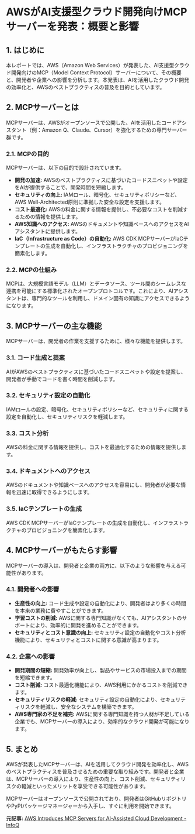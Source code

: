 # AWSがAI支援型クラウド開発向けMCPサーバーを発表：概要と影響

## 1. はじめに

本レポートでは、AWS（Amazon Web Services）が発表した、AI支援型クラウド開発向けのMCP（Model Context Protocol）サーバーについて、その概要と、開発者や企業への影響を分析します。本発表は、AIを活用したクラウド開発の効率化と、AWSのベストプラクティスの普及を目的としています。

## 2. MCPサーバーとは

MCPサーバーは、AWSがオープンソースで公開した、AIを活用したコードアシスタント（例：Amazon Q、Claude、Cursor）を強化するための専門サーバー群です。

### 2.1. MCPの目的

MCPサーバーは、以下の目的で設計されています。

* **開発の加速:** AWSのベストプラクティスに基づいたコードスニペットや設定をAIが提供することで、開発時間を短縮します。
* **セキュリティの向上:** IAMロール、暗号化、セキュリティポリシーなど、AWS Well-Architected原則に準拠した安全な設定を支援します。
* **コスト最適化:** AWSの料金に関する情報を提供し、不必要なコストを削減するための情報を提供します。
* **AWS知識へのアクセス:** AWSのドキュメントや知識ベースへのアクセスをAIアシスタントに提供します。
* **IaC（Infrastructure as Code）の自動化:** AWS CDK MCPサーバーがIaCテンプレートの生成を自動化し、インフラストラクチャのプロビジョニングを簡素化します。

### 2.2. MCPの仕組み

MCPは、大規模言語モデル（LLM）とデータソース、ツール間のシームレスな連携を可能にする標準化されたオープンプロトコルです。これにより、AIアシスタントは、専門的なツールを利用し、ドメイン固有の知識にアクセスできるようになります。

## 3. MCPサーバーの主な機能

MCPサーバーは、開発者の作業を支援するために、様々な機能を提供します。

### 3.1. コード生成と提案

AIがAWSのベストプラクティスに基づいたコードスニペットや設定を提案し、開発者が手動でコードを書く時間を削減します。

### 3.2. セキュリティ設定の自動化

IAMロールの設定、暗号化、セキュリティポリシーなど、セキュリティに関する設定を自動化し、セキュリティリスクを軽減します。

### 3.3. コスト分析

AWSの料金に関する情報を提供し、コストを最適化するための情報を提供します。

### 3.4. ドキュメントへのアクセス

AWSのドキュメントや知識ベースへのアクセスを容易にし、開発者が必要な情報を迅速に取得できるようにします。

### 3.5. IaCテンプレートの生成

AWS CDK MCPサーバーがIaCテンプレートの生成を自動化し、インフラストラクチャのプロビジョニングを簡素化します。

## 4. MCPサーバーがもたらす影響

MCPサーバーの導入は、開発者と企業の両方に、以下のような影響を与える可能性があります。

### 4.1. 開発者への影響

* **生産性の向上:** コード生成や設定の自動化により、開発者はより多くの時間を本来の業務に費やすことができます。
* **学習コストの削減:** AWSに関する専門知識がなくても、AIアシスタントのサポートにより、効率的に開発を進めることができます。
* **セキュリティとコスト意識の向上:** セキュリティ設定の自動化やコスト分析機能により、セキュリティとコストに関する意識が高まります。

### 4.2. 企業への影響

* **開発期間の短縮:** 開発効率が向上し、製品やサービスの市場投入までの期間を短縮できます。
* **コスト削減:** コスト最適化機能により、AWS利用にかかるコストを削減できます。
* **セキュリティリスクの軽減:** セキュリティ設定の自動化により、セキュリティリスクを軽減し、安全なシステムを構築できます。
* **AWS専門家の不足を補完:** AWSに関する専門知識を持つ人材が不足している企業でも、MCPサーバーの導入により、効率的なクラウド開発が可能になります。

## 5. まとめ

AWSが発表したMCPサーバーは、AIを活用してクラウド開発を効率化し、AWSのベストプラクティスを普及させるための重要な取り組みです。開発者と企業は、MCPサーバーの導入により、生産性の向上、コスト削減、セキュリティリスクの軽減といったメリットを享受できる可能性があります。

MCPサーバーはオープンソースで公開されており、開発者はGitHubリポジトリやPyPIパッケージマネージャーから入手し、すぐに利用を開始できます。



**元記事:** [AWS Introduces MCP Servers for AI-Assisted Cloud Development - InfoQ](https://www.infoq.com/news/2025/04/aws-mcp-ai-development/)